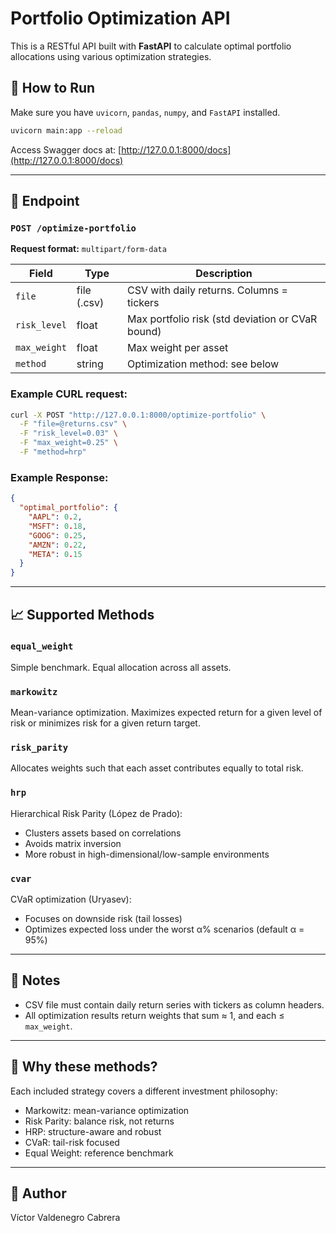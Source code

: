 
# Portfolio Optimization API

This is a RESTful API built with **FastAPI** to calculate optimal portfolio allocations using various optimization strategies.

## 🚀 How to Run

Make sure you have `uvicorn`, `pandas`, `numpy`, and `FastAPI` installed.

```bash
uvicorn main:app --reload
```

Access Swagger docs at: [http://127.0.0.1:8000/docs](http://127.0.0.1:8000/docs)

---

## 🔧 Endpoint

### `POST /optimize-portfolio`

**Request format:** `multipart/form-data`

| Field        | Type      | Description                                       |
|--------------|-----------|---------------------------------------------------|
| `file`       | file (.csv)| CSV with daily returns. Columns = tickers        |
| `risk_level` | float     | Max portfolio risk (std deviation or CVaR bound) |
| `max_weight` | float     | Max weight per asset                             |
| `method`     | string    | Optimization method: see below                   |

### Example CURL request:
```bash
curl -X POST "http://127.0.0.1:8000/optimize-portfolio" \
  -F "file=@returns.csv" \
  -F "risk_level=0.03" \
  -F "max_weight=0.25" \
  -F "method=hrp"
```

### Example Response:
```json
{
  "optimal_portfolio": {
    "AAPL": 0.2,
    "MSFT": 0.18,
    "GOOG": 0.25,
    "AMZN": 0.22,
    "META": 0.15
  }
}
```

---

## 📈 Supported Methods

### `equal_weight`
Simple benchmark. Equal allocation across all assets.

### `markowitz`
Mean-variance optimization. Maximizes expected return for a given level of risk or minimizes risk for a given return target.

### `risk_parity`
Allocates weights such that each asset contributes equally to total risk.

### `hrp`
Hierarchical Risk Parity (López de Prado):
- Clusters assets based on correlations
- Avoids matrix inversion
- More robust in high-dimensional/low-sample environments

### `cvar`
CVaR optimization (Uryasev):
- Focuses on downside risk (tail losses)
- Optimizes expected loss under the worst α% scenarios (default α = 95%)

---

## 📎 Notes
- CSV file must contain daily return series with tickers as column headers.
- All optimization results return weights that sum ≈ 1, and each ≤ `max_weight`.

---

## 🧠 Why these methods?
Each included strategy covers a different investment philosophy:
- Markowitz: mean-variance optimization
- Risk Parity: balance risk, not returns
- HRP: structure-aware and robust
- CVaR: tail-risk focused
- Equal Weight: reference benchmark

---

## 👤 Author
Víctor Valdenegro Cabrera
